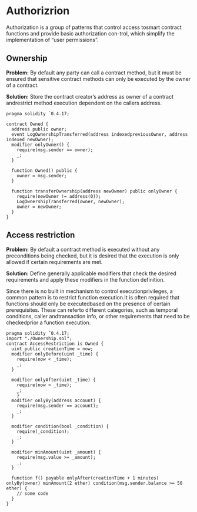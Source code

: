 # Authorizrion

Authorization  is  a  group  of  patterns  that  control  access  tosmart contract functions and provide basic authorization con-trol, which simplify the implementation of “user permissions”.

## Ownership

**Problem:** By  default  any  party  can  call  a  contract  method,  but  it  must be  ensured  that  sensitive  contract  methods  can  only  be  executed  by  the owner of a contract.

**Solution:** Store the contract creator’s address as owner of a contract andrestrict method execution dependent on the callers address.

```solidity
pragma solidity ˆ0.4.17;

contract Owned {
  address public owner;
  event LogOwnershipTransferred(address indexedpreviousOwner, address indexed newOwner);
  modifier onlyOwner() {
    require(msg.sender == owner);
    _;    
  }
  
  function Owned() public {
    owner = msg.sender;
  }

  function transferOwnership(address newOwner) public onlyOwner {
    require(newOwner != address(0));
    LogOwnershipTransferred(owner, newOwner);
    owner = newOwner;
  }
}
```
## Access restriction

**Problem:** By  default  a  contract  method  is  executed  without  any  preconditions being checked, but it is desired that the execution is only allowed if certain requirements are met.

**Solution:** Define generally  applicable  modifiers  that  check  the  desired requirements and apply these modifiers in the function definition.

Since  there  is  no  built  in  mechanism  to  control  executionprivileges, a common pattern is to restrict function execution.It  is  often  required  that  functions  should  only  be  executedbased on the presence of certain prerequisites. These can referto different categories, such as temporal conditions, caller andtransaction info, or other requirements that need to be checkedprior  a  function  execution. 

```solidity
pragma solidity ˆ0.4.17;
import "./Ownership.sol";
contract AccessRestriction is Owned {
  uint public creationTime = now;
  modifier onlyBefore(uint _time) {
    require(now < _time); 
    _;
  }
  
  modifier onlyAfter(uint _time) {
    require(now > _time);
    _;
    }
  modifier onlyBy(address account) {
    require(msg.sender == account); 
    _;
  }
  
  modifier condition(bool _condition) {
    require(_condition); 
    _;
  }
  
  modifier minAmount(uint _amount) {
    require(msg.value >= _amount); 
    _;
  }
  
  function f() payable onlyAfter(creationTime + 1 minutes) onlyBy(owner) minAmount(2 ether) condition(msg.sender.balance >= 50 ether) {
    // some code
  }
}
```